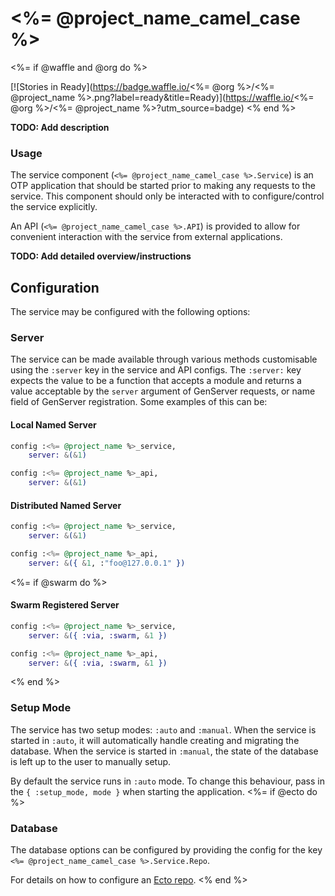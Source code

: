 # <%= @project_name_camel_case %>
<%= if @waffle and @org do %>

[![Stories in Ready](https://badge.waffle.io/<%= @org %>/<%= @project_name %>.png?label=ready&title=Ready)](https://waffle.io/<%= @org %>/<%= @project_name %>?utm_source=badge)
<% end %>

**TODO: Add description**


### Usage

The service component (`<%= @project_name_camel_case %>.Service`) is an OTP application that should be started prior to making any requests to the service. This component should only be interacted with to configure/control the service explicitly.

An API (`<%= @project_name_camel_case %>.API`) is provided to allow for convenient interaction with the service from external applications.


**TODO: Add detailed overview/instructions**


Configuration
-------------

The service may be configured with the following options:

### Server

The service can be made available through various methods customisable using the `:server` key in the service and API configs. The `:server:` key expects the value to be a function that accepts a module and returns a value acceptable by the `server` argument of GenServer requests, or name field of GenServer registration. Some examples of this can be:

#### Local Named Server

```elixir
config :<%= @project_name %>_service,
    server: &(&1)

config :<%= @project_name %>_api,
    server: &(&1)
```

#### Distributed Named Server

```elixir
config :<%= @project_name %>_service,
    server: &(&1)

config :<%= @project_name %>_api,
    server: &({ &1, :"foo@127.0.0.1" })
```
<%= if @swarm do %>

#### Swarm Registered Server

```elixir
config :<%= @project_name %>_service,
    server: &({ :via, :swarm, &1 })

config :<%= @project_name %>_api,
    server: &({ :via, :swarm, &1 })
```
<% end %>

### Setup Mode

The service has two setup modes: `:auto` and `:manual`. When the service is started in `:auto`, it will automatically handle creating and migrating the database. When the service is started in `:manual`, the state of the database is left up to the user to manually setup.

By default the service runs in `:auto` mode. To change this behaviour, pass in the `{ :setup_mode, mode }` when starting the application.
<%= if @ecto do %>

### Database

The database options can be configured by providing the config for the key `<%= @project_name_camel_case %>.Service.Repo`.

For details on how to configure an [Ecto repo](https://hexdocs.pm/ecto/Ecto.Repo.html).
<% end %>
